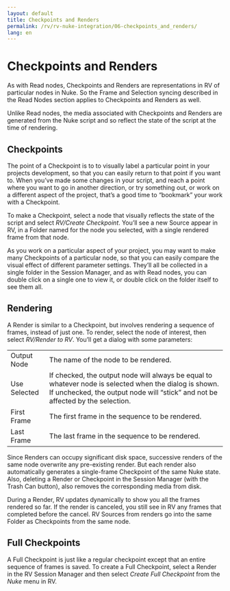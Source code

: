 ```yaml
---
layout: default
title: Checkpoints and Renders
permalink: /rv/rv-nuke-integration/06-checkpoints_and_renders/
lang: en
---
```


# Checkpoints and Renders

As with Read nodes, Checkpoints and Renders are representations in RV of particular nodes in Nuke. So the Frame and Selection syncing described in the Read Nodes section applies to Checkpoints and Renders as well.

Unlike Read nodes, the media associated with Checkpoints and Renders are generated from the Nuke script and so reflect the state of the script at the time of rendering.

## Checkpoints

The point of a Checkpoint is to to visually label a particular point in your projects development, so that you can easily return to that point if you want to. When you’ve made some changes in your script, and reach a point where you want to go in another direction, or try something out, or work on a different aspect of the project, that’s a good time to “bookmark” your work with a Checkpoint.

To make a Checkpoint, select a node that visually reflects the state of the script and select *RV/Create Checkpoint*. You’ll see a new Source appear in RV, in a Folder named for the node you selected, with a single rendered frame from that node.

As you work on a particular aspect of your project, you may want to make many Checkpoints of a particular node, so that you can easily compare the visual effect of different parameter settings. They’ll all be collected in a single folder in the Session Manager, and as with Read nodes, you can double click on a single one to view it, or double click on the folder itself to see them all.

## Rendering

A Render is similar to a Checkpoint, but involves rendering a sequence of frames, instead of just one. To render, select the node of interest, then select *RV/Render to RV*. You’ll get a dialog with some parameters:

| | |
|-|-|
| Output Node | The name of the node to be rendered. |
| Use Selected | If checked, the output node will always be equal to whatever node is selected when the dialog is shown. If unchecked, the output node will “stick” and not be affected by the selection. |
| First Frame | The first frame in the sequence to be rendered. |
| Last Frame | The last frame in the sequence to be rendered. |

Since Renders can occupy significant disk space, successive renders of the same node overwrite any pre-existing render. But each render also automatically generates a single-frame Checkpoint of the same Nuke state. Also, deleting a Render or Checkpoint in the Session Manager (with the Trash Can button), also removes the corresponding media from disk.

During a Render, RV updates dynamically to show you all the frames rendered so far. If the render is canceled, you still see in RV any frames that completed before the cancel. RV Sources from renders go into the same Folder as Checkpoints from the same node.

## Full Checkpoints

A Full Checkpoint is just like a regular checkpoint except that an entire sequence of frames is saved. To create a Full Checkpoint, select a Render in the RV Session Manager and then select *Create Full Checkpoint* from the *Nuke* menu in RV.
